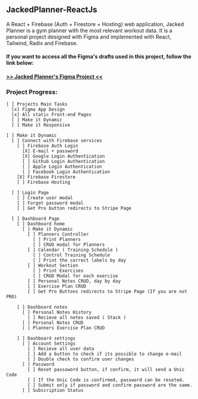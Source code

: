 ## JackedPlanner-ReactJs
A React + Firebase (Auth + Firestore + Hosting) web application, Jacked Planner is a gym planner with the most relevant workout data. It is a personal project designed  with Figma and implemented with React, Tailwind, Radix and Firebase.

#### If you want to access all the Figma's drafts used in this project, follow the link below:
#### <a href="https://www.figma.com/file/HJDXxkKYjJduLrUKtJRhaa/Jacked-Planner---React-Project?node-id=4%3A2"> >> Jacked Planner's Figma Project << </a>

### Project Progress:

    [ ] Projects Main Tasks
      [x] Figma App Design
      [x] All static Front-end Pages
      [ ] Make it Dynamic
      [ ] Make it Responsive

    [ ] Make it Dynamic
      [ ] Connect with Firebase services
        [ ] Firebase Auth Login
          [X] E-mail + password
          [X] Google Login Authentication
          [ ] Github Login Authentication
          [ ] Apple Login Authentication
          [ ] Facebook Login Authentication
        [X] Firebase Firestore
        [ ] Firebase Hosting

      [ ] Login Page
        [ ] Create user modal
        [ ] Forgot password modal
        [ ] Get Pro button redirects to Stripe Page

      [ ] Dashboard Page
        [ ] Dashboard home
          [ ] Make it Dynamic
            [ ] Planners Controller
              [ ] Print Planners
              [ ] CRUD modal for Planners
            [ ] Calendar ( Training Schedule )
              [ ] Control Training Schedule
              [ ] Print the correct labels by day
            [ ] Workout Section 
              [ ] Print Exercises
              [ ] CRUD Modal for each exercise
            [ ] Personal Notes CRUD, day by day
            [ ] Exercise Plan CRUD 
            [ ] Get Pro Buttons redirects to Stripe Page (If you are not PRO)
        
        [ ] Dashboard notes
          [ ] Personal Notes History
            [ ] Recieve all notes saved ( Stack )
          [ ] Personal Notes CRUD
          [ ] Planners Exercise Plan CRUD
        
        [ ] Dashboard settings
          [ ] Account Settings
            [ ] Recieve all user data
            [ ] Add a button to check if its possible to change e-mail
            [ ] Double check to confirm user changes
          [ ] Password
            [ ] Reset passoword button, if confirm, it will send a Unic Code
            [ ] If the Unic Code is confirmed, password can be reseted.
            [ ] Submit only if password and confirm password are the same.
          [ ] Subscription Status